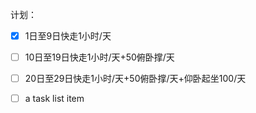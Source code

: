 计划：
- [X] 1日至9日快走1小时/天
- [ ] 10日至19日快走1小时/天+50俯卧撑/天
- [ ] 20日至29日快走1小时/天+50俯卧撑/天+仰卧起坐100/天

- [ ] a task list item
